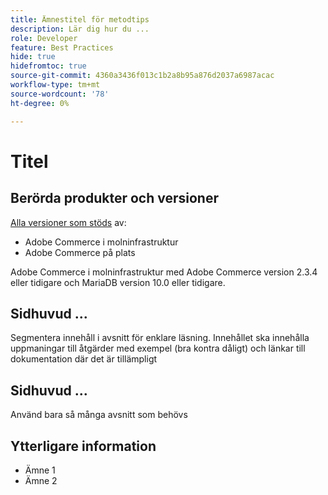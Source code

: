 ```yaml
---
title: Ämnestitel för metodtips
description: Lär dig hur du ...
role: Developer
feature: Best Practices
hide: true
hidefromtoc: true
source-git-commit: 4360a3436f013c1b2a8b95a876d2037a6987acac
workflow-type: tm+mt
source-wordcount: '78'
ht-degree: 0%

---
```



<!-- Template Instructions: 

When you create a new best practices topic from this template, remove the hide metadata tags. These values hide this template from the TOC and search indexing.

Metadata values configured in ExL:
Available roles: https://git.corp.adobe.com/AdobeDocs/exl-config/blob/master/metadata-values/role.yml

Available features: https://git.corp.adobe.com/AdobeDocs/exl-config/blob/master/metadata-values/feature.yml  -->

# Titel

<!--Template instruction:  Add one or two sentences to summarize the overall contents of this best practice topic-->

## Berörda produkter och versioner

<!-- Template comment: When we have the ability to tag content by versions, we might be able to remove this explicit header in favor of using tags for versions and editions.-->

<!--Template instruction: Add details for the product and versions where the best practice info is relevant. Below are two examples, adjust and delete unneeded info per best practice requirements. If info applies specifically to B2B or B2C, include that information -->

<!-- Example 1: -->

[Alla versioner som stöds](../../../release/versions.md) av:

- Adobe Commerce i molninfrastruktur
- Adobe Commerce på plats

<!-- Example 2: -->

Adobe Commerce i molninfrastruktur med Adobe Commerce version 2.3.4 eller tidigare och MariaDB version 10.0 eller tidigare.

<!-- Business type: B2C and B2B -- specify only if needed/)-->

## Sidhuvud ...

Segmentera innehåll i avsnitt för enklare läsning. Innehållet ska innehålla uppmaningar till åtgärder med exempel (bra kontra dåligt) och länkar till dokumentation där det är tillämpligt

## Sidhuvud ...

Använd bara så många avsnitt som behövs

## Ytterligare information

<!-- If applicable, add links to additional, more detailed documentation that provides more context about this best practices content.-->

- Ämne 1
- Ämne 2

<!-- Template instruction:  Remove all template comments and instructions from the best practices article before committing your changes. -->
